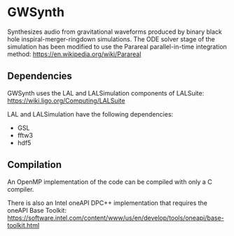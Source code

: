 # GWSynth
Synthesizes audio from gravitational waveforms produced by binary black hole inspiral-merger-ringdown simulations.
The ODE solver stage of the simulation has been modified to use the Parareal parallel-in-time integration method: https://en.wikipedia.org/wiki/Parareal

## Dependencies
GWSynth uses the LAL and LALSimulation components of LALSuite: https://wiki.ligo.org/Computing/LALSuite

LAL and LALSimulation have the following dependencies:
* GSL
* fftw3
* hdf5

## Compilation
An OpenMP implementation of the code can be compiled with only a C compiler. 

There is also an Intel oneAPI DPC++ implementation that requires the oneAPI Base Toolkit: https://software.intel.com/content/www/us/en/develop/tools/oneapi/base-toolkit.html 
